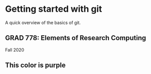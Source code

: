 # Getting started with git

A quick overview of the basics of git.

## GRAD 778: Elements of Research Computing

Fall 2020

## This color is purple